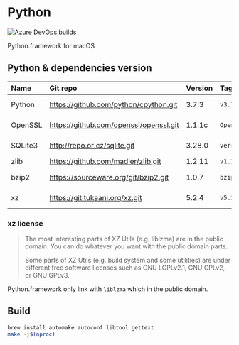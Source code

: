 # Python
[![Azure DevOps builds](https://img.shields.io/azure-devops/build/zengxs/1328e1bb-d2c2-48f3-9eac-9c0927fa3cd5/3.svg?logo=azure-pipelines)](https://dev.azure.com/zengxs/Python/_build?definitionId=3)

Python.framework for macOS

## Python & dependencies version
| Name | Git repo | Version | Tag | License |
|:-----|:---------|:--------|:----|:--------|
| Python | https://github.com/python/cpython.git | 3.7.3 | `v3.7.3` | [Python-2.0](https://opensource.org/licenses/Python-2.0) |
| OpenSSL | https://github.com/openssl/openssl.git | 1.1.1c | `OpenSSL_1_1_1c` | [Apache-2.0](https://opensource.org/licenses/Apache-2.0) |
| SQLite3 | http://repo.or.cz/sqlite.git | 3.28.0 | `version-3.28.0` | Public Domain |
| zlib | https://github.com/madler/zlib.git | 1.2.11 | `v1.2.11` | [zlib](https://opensource.org/licenses/Zlib) |
| bzip2 | https://sourceware.org/git/bzip2.git | 1.0.7 | `bzip2-1.0.7` | [bzip2-1.0.6](https://spdx.org/licenses/bzip2-1.0.6.html) |
| xz | https://git.tukaani.org/xz.git | 5.2.4 | `v5.2.4` | *see below* |

### xz license
> The most interesting parts of XZ Utils (e.g. liblzma) are in the public domain. You can do whatever you want with the public domain parts.
>
> Some parts of XZ Utils (e.g. build system and some utilities) are under different free software licenses such as GNU LGPLv2.1, GNU GPLv2, or GNU GPLv3.

Python.framework only link with `liblzma` which in the public domain.

## Build
~~~sh
brew install automake autoconf libtool gettext
make -j$(nproc)
~~~
